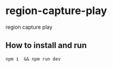 # region-capture-play
region  capture  play




## How to install and run 

```
npm i  && npm run dev
```
